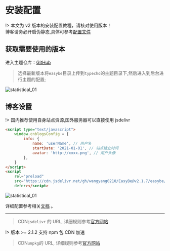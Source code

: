 # 安装配置

!> 本文为 v2 版本的安装配置教程，请核对使用版本！<br /> 博客请务必开启伪静态,具体可参考[配置文件](https://wangyang0210.github.io/EasyBe/v2/#/Docs/Customization/rewrite)

## 获取需要使用的版本

进入主题仓库：[GitHub](https://github.com/wangyang0210/EasyBe)

> 选择最新版本将`easybe`目录上传到`typecho`的主题目录下,然后进入到后台进行主题的配置;

![statistical_01](https://cdn.jsdelivr.net/gh/wangyang0210/pic/imgs/install_01.gif)

## 博客设置

!> 国内推荐使用自身站点资源,国外服务器可以直接使用 jsdelivr

```html
<script type="text/javascript">
    window.cnblogsConfig = {
        info: {
            name: 'userName', // 用户名
            startDate: '2021-01-01', // 站点建立时间
            avatar: 'http://xxxx.png', // 用户头像
        },
    }
</script>
<script
    rel="preload"
    src="https://cdn.jsdelivr.net/gh/wangyang0210/EasyBe@v2.1.7/easybe/simple-memory.js"
    defer></script>
```

![statistical_01](https://cdn.jsdelivr.net/gh/wangyang0210/pic/imgs/install_02.jpg)

详细配置参考相关[文档](https://wangyang0210.github.io/EasyBe/v2/#/Docs/Customization/config) 。

---

> CDN`jsdelivr` 的 URL, 详细规则参考[官方网站](https://www.jsdelivr.com/) <br />

!> 版本 >= 2.1.2 支持 npm 包 CDN 加速

> CDN`unpkg`的 URL, 详细规则参考[官方网站](https://www.unpkg.com/)

